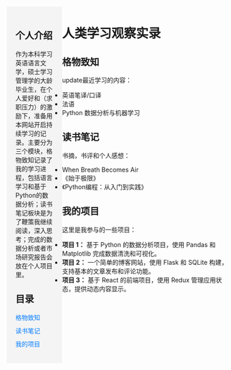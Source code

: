 <head>
  <style>
    /* 设置左侧分栏 */
    .sidebar {
      width: 25%;
      float: left;
      background-color: #f4f4f4;
      padding: 20px;
      box-sizing: border-box;
    }

    /* 设置右侧内容区 */
    .main-content {
      width: 70%;
      float: left;
      padding: 20px;
      box-sizing: border-box;
    }

    /* 清除浮动 */
    .clear {
      clear: both;
    }

    /* 设置目录的样式 */
    .directory {
      list-style-type: none;
      padding: 0;
    }

    .directory li {
      margin: 10px 0;
    }

    .directory li a {
      text-decoration: none;
      color: #007bff;
    }

    .directory li a:hover {
      text-decoration: underline;
    }
  </style>
</head>

<div class="sidebar">
  <h2>个人介绍</h2>
  <p>
    作为本科学习英语语言文学，硕士学习管理学的大龄毕业生，在个人爱好和（求职压力）的激励下，准备用本网站开启持续学习的记录。主要分为三个模块，格物致知记录了我的学习进程，包括语言学习和基于Python的数据分析；读书笔记板块是为了鞭策我继续阅读，深入思考；完成的数据分析或者市场研究报告会放在个人项目里。
  </p>
  
  <h2>目录</h2>
  <ul class="directory">
    <li><a href="#格物致知">格物致知</a></li>
    <li><a href="#读书笔记">读书笔记</a></li>
    <li><a href="#我的项目">我的项目</a></li>
  </ul>
</div>

<div class="main-content">
  <h1>人类学习观察实录</h1>
  
  <section id="格物致知">
    <h2>格物致知</h2>
    <p>
      update最近学习的内容：
    </p>
    <ul>
      <li>英语笔译/口译</li>
      <li>法语</li>
      <li>Python 数据分析与机器学习</li>
    </ul>
  </section>


  <section id="读书笔记">
    <h2>读书笔记</h2>
    <p>
      书摘，书评和个人感想：
    </p>
    <ul>
      <li>When Breath Becomes Air</li>
      <li>《始于极限》</li>
      <li>《Python编程：从入门到实践》</li>
    </ul>
  </section>

  <section id="我的项目">
    <h2>我的项目</h2>
    <p>
      这里是我参与的一些项目：
    </p>
    <ul>
      <li><strong>项目 1：</strong> 基于 Python 的数据分析项目，使用 Pandas 和 Matplotlib 完成数据清洗和可视化。</li>
      <li><strong>项目 2：</strong> 一个简单的博客网站，使用 Flask 和 SQLite 构建，支持基本的文章发布和评论功能。</li>
      <li><strong>项目 3：</strong> 基于 React 的前端项目，使用 Redux 管理应用状态，提供动态内容显示。</li>
    </ul>
  </section>
</div>

<div class="clear"></div>

